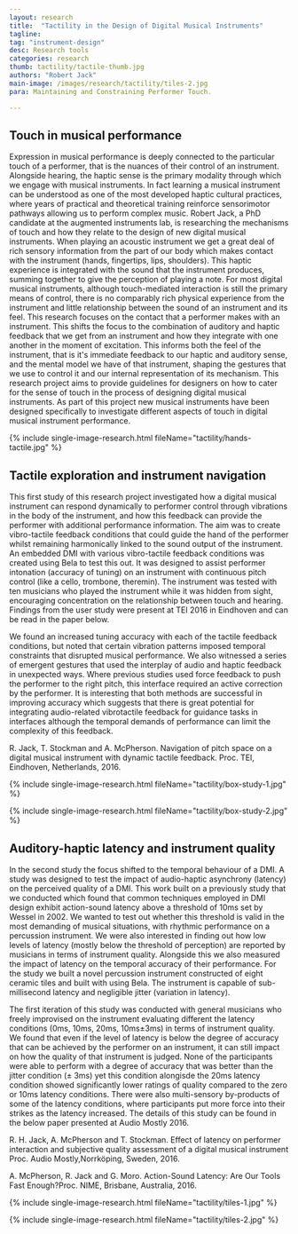 ```yaml
---
layout: research
title:  "Tactility in the Design of Digital Musical Instruments"
tagline:
tag: "instrument-design"
desc: Research tools
categories: research
thumb: tactility/tactile-thumb.jpg
authors: "Robert Jack"
main-image: /images/research/tactility/tiles-2.jpg
para: Maintaining and Constraining Performer Touch.

---
```


## Touch in musical performance

Expression in musical performance is deeply connected to the particular touch of a performer, that is the nuances of their control of an instrument. Alongside hearing, the haptic sense is the primary modality through which we engage with musical instruments. In fact learning a musical instrument can be understood as one of the most developed haptic cultural practices, where years of practical and theoretical training reinforce sensorimotor pathways allowing us to perform complex music. Robert Jack, a PhD candidate at the augmented instruments lab, is researching the mechanisms of touch and how they relate to the design of new digital musical instruments. When playing an acoustic instrument we get a great deal of rich sensory information from the part of our body which makes contact with the instrument (hands, fingertips, lips, shoulders). This haptic experience is integrated with the sound that the instrument produces, summing together to give the perception of playing a note. For most digital musical instruments, although touch-mediated interaction is still the primary means of control, there is no comparably rich physical experience from the instrument and little relationship between the sound of an instrument and its feel. This research focuses on the contact that a performer makes with an instrument. This shifts the focus to the combination of auditory and haptic feedback that we get from an instrument and how they integrate with one another in the moment of excitation. This informs both the feel of the instrument, that is it's immediate feedback to our haptic and auditory sense, and the mental model we have of that instrument, shaping the gestures that we use to control it and our internal representation of its mechanism. This research project aims to provide guidelines for designers on how to cater for the sense of touch in the process of designing digital musical instruments. As part of this project new musical instruments have been designed specifically to investigate different aspects of touch in digital musical instrument performance.

{% include single-image-research.html fileName="tactility/hands-tactile.jpg" %}


## Tactile exploration and instrument navigation

This first study of this research project investigated how a digital musical instrument can respond dynamically to performer control through vibrations in the body of the instrument, and how this feedback can provide the performer with additional performance information. The aim was to create vibro-tactile feedback conditions that could guide the hand of the performer whilst remaining harmonically linked to the sound output of the instrument. An embedded DMI with various vibro-tactile feedback conditions was created using Bela to test this out. It was designed to assist performer intonation (accuracy of tuning) on an instrument with continuous pitch control (like a cello, trombone, theremin). The instrument was tested with ten musicians who played the instrument while it was hidden from sight, encouraging concentration on the relationship between touch and hearing. Findings from the user study were present at TEI 2016 in Eindhoven and can be read in the paper below.

We found an increased tuning accuracy with each of the tactile feedback conditions, but noted that certain vibration patterns imposed temporal constraints that disrupted musical performance. We also witnessed a series of emergent gestures that used the interplay of audio and haptic feedback in unexpected ways. Where previous studies used force feedback to push the performer to the right pitch, this interface required an active correction by the performer. It is interesting that both methods are successful in improving accuracy which suggests that there is great potential for integrating audio-related vibrotactile feedback for guidance tasks in interfaces although the temporal demands of performance can limit the complexity of this feedback.

R. Jack, T. Stockman and A. McPherson. Navigation of pitch space on a digital musical instrument with dynamic tactile feedback. Proc. TEI, Eindhoven, Netherlands, 2016.

{% include single-image-research.html fileName="tactility/box-study-1.jpg" %}

{% include single-image-research.html fileName="tactility/box-study-2.jpg" %}

## Auditory-haptic latency and instrument quality

In the second study the focus shifted to the temporal behaviour of a DMI. A study was designed to test the impact of audio-haptic asynchrony (latency) on the perceived quality of a DMI. This work built on a previously study that we conducted which found that common techniques employed in DMI design exhibit action-sound latency above a threshold of 10ms set by Wessel in 2002. We wanted to test out whether this threshold is valid in the most demanding of musical situations, with rhythmic performance on a percussion instrument. We were also interested in finding out how low levels of latency (mostly below the threshold of perception) are reported by musicians in terms of instrument quality. Alongside this we also measured the impact of latency on the temporal accuracy of their performance. For the study we built a novel percussion instrument constructed of eight ceramic tiles and built with using Bela. The instrument is capable of sub-millisecond latency and negligible jitter (variation in latency).

The first iteration of this study was conducted with general musicians who freely improvised on the instrument evaluating different the latency conditions (0ms, 10ms, 20ms, 10ms±3ms) in terms of instrument quality. We found that even if the level of latency is below the degree of accuracy that can be achieved by the performer on an instrument, it can still impact on how the quality of that instrument is judged. None of the participants were able to perform with a degree of accuracy that was better than the jitter condition (± 3ms) yet this condition alongisde the 20ms latency condition showed significantly lower ratings of quality compared to the zero or 10ms latency conditions. There were also multi-sensory by-products of some of the latency conditions, where participants put more force into their strikes as the latency increased. The details of this study can be found in the below paper presented at Audio Mostly 2016.

R. H. Jack, A. McPherson and T. Stockman. Effect of latency on performer interaction and subjective quality assessment of a digital musical instrument Proc. Audio Mostly,Norrköping, Sweden, 2016.

A. McPherson, R. Jack and G. Moro. Action-Sound Latency: Are Our Tools Fast Enough?Proc. NIME, Brisbane, Australia, 2016.

{% include single-image-research.html fileName="tactility/tiles-1.jpg" %}

{% include single-image-research.html fileName="tactility/tiles-2.jpg" %}



